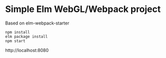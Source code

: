 # Simple Elm WebGL/Webpack project
Based on elm-webpack-starter

    npm install
    elm package install
    npm start
    
http://localhost:8080